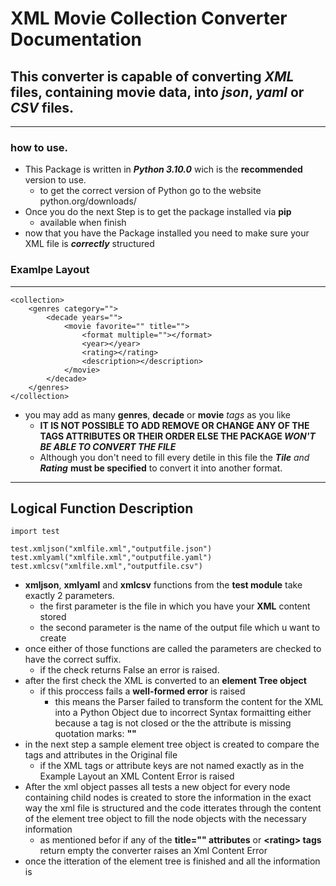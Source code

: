# XML Movie Collection Converter Documentation
## This converter is capable of converting **_XML_** files, containing movie data, into **_json_**, **_yaml_** or **_CSV_** files.
<hr>

### how to use.
- This Package is written in **_Python 3.10.0_** wich is the **recommended** version to use.
    - to get the correct version of Python go to the website python.org/downloads/
- Once you do the next Step is to get the package installed via **pip**
    - available when finish
- now that you have the Package installed you need to make sure your XML file is **_correctly_** structured
### Examlpe Layout
<hr>

``` 
<collection>
    <genres category="">
        <decade years="">
            <movie favorite="" title="">
                <format multiple=""></format>
                <year></year>
                <rating></rating>
                <description></description>
            </movie>
        </decade>
    </genres>
</collection>
```
-   you may add as many **genres**, **decade** or **movie** _tags_ as you like
    - **IT IS NOT POSSIBLE TO ADD REMOVE OR CHANGE ANY OF THE TAGS ATTRIBUTES OR THEIR ORDER ELSE THE PACKAGE _WON'T BE ABLE TO CONVERT THE FILE_**
    - Although you don't need to fill every detile in this file the _**Tile** and **Rating**_ **must be specified** to convert it into another format.
<hr>

## Logical Function Description
```
import test

test.xmljson("xmlfile.xml","outputfile.json")
test.xmlyaml("xmlfile.xml","outputfile.yaml")
test.xmlcsv("xmlfile.xml","outputfile.csv")

```
+ **xmljson**, **xmlyaml** and **xmlcsv** functions from the **test module** take exactly 2 parameters.
    + the first parameter is the file in which you have your **XML** content stored
    + the second parameter is the name of the output file which u want to create
+ once either of those functions are called the parameters are checked to have the correct suffix.
    + if the check returns False an error is raised.
+ after the first check the XML is converted to an **element Tree object**
    + if this proccess fails a **well-formed error** is raised
        + this means the Parser failed to transform the content for the XML into a Python Object due to incorrect Syntax formaitting either because a tag is not closed or the the attribute is missing quotation marks: **""**
+ in the next step a sample element tree object is created to compare the tags and attributes in the Original file
    + if the XML tags or attribute keys are not named exactly as in the Example Layout an XML Content Error is raised
+ After the xml object passes all tests a new object for every node containing child nodes is created to store the information in the exact way the xml file is structured and the code itterates through the content of the element tree object to fill the node objects with the necessary information
    + as mentioned befor if any of the **title="" attributes** or **\<rating\> tags** return empty the converter raises an Xml Content Error
+ once the itteration of the element tree is finished and all the information is 